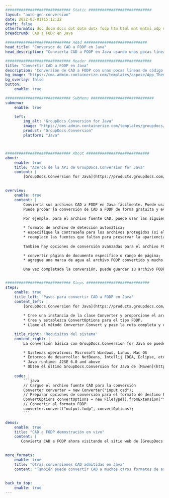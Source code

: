 ```yaml
---
############################# Static ############################
layout: "auto-gen-conversion"
date: 2022-03-01T15:12:22
draft: false
otherformats: doc docm docx dot dotm dotx fodp htm html mht mhtml odp odt otp pot potm potx pps ppsm ppsx ppt pptm pptx rtf
breadcrumb: CAD a FODP en Java

############################# Head ############################
head_title: "Conversor de CAD a FODP en Java"
head_description: "Convierta CAD a FODP en Java usando unas pocas líneas de código. Utilice la API de conversión de documentos de GroupDocs para convertir más de 160 formatos de archivo."

############################# Header ############################
title: "Convertir CAD a FODP en Java"
description: "Conversión de CAD a FODP con unas pocas líneas de código Java"
bg_image: "https://cms.admin.containerize.com/templates/aspose/App_Themes/V3/images/bg/header1.png"
bg_overlay: false
button:
    enable: true

############################# SubMenu ############################
submenu:
    enable: true

    left:
        img_alt: "GroupDocs.Conversion for Java"
        image: "https://cms.admin.containerize.com/templates/groupdocs/images/product-logos/90x90-noborder/groupdocs-conversion-java.png"
        product: "GroupDocs.Conversion"
        platform: "Java"



############################# About ############################
about:
    enable: true
    title: "Acerca de la API de GroupDocs.Conversion for Java"
    content: |
        [GroupDocs.Conversion for Java](https://products.groupdocs.com/conversion/java/) se puede usar para convertir Microsoft Word, Excel, PowerPoint, PDF, Visio y otros formatos. GroupDocs.Conversion es una API independiente que es adecuada para sistemas internos y de back-end donde se requiere un alto rendimiento. No depende de ningún software como Microsoft u Open Office.
    

overview:
    enable: true
    content: |
        Convierta sus archivos CAD a FODP en Java fácilmente. Puede usar solo un par de líneas de código Java en cualquier plataforma de su elección, como Windows, Linux, macOS.
        Puede probar la conversión de CAD a FODP de forma gratuita y evaluar la calidad de los resultados de la conversión. Junto con los escenarios de conversión de archivos simples, puede probar opciones más avanzadas para cargar el archivo de origen CAD y para guardar el resultado de salida FODP. 
        
        Por ejemplo, para el archivo fuente CAD, puede usar las siguientes opciones de carga:

        * formato de archivo de detección automática;
        * especifique la contraseña para los archivos protegidos (si el formato de archivo lo admite);
        * reemplace las fuentes que faltan para preservar la apariencia del documento.
        
        También hay opciones de conversión avanzadas para el archivo FODP:

        * convertir página de documento específico o rango de página;
        * agregue una marca de agua al archivo FODP convertido y mucho más.

        Una vez completada la conversión, puede guardar su archivo FODP en la ruta del archivo local o en cualquier almacenamiento de terceros como FTP, Amazon S3, Google Drive, Dropbox, etc. Tenga en cuenta que para convertir CAD a FODP no es necesario instalar ningún software adicional, como MS Office, Open Office, Adobe Acrobat Reader, etc.


############################# Steps ############################
steps:
    enable: true
    title_left: "Pasos para convertir CAD a FODP en Java"
    content_left: |
        [GroupDocs.Conversion for Java](https://products.groupdocs.com/conversion/java/) facilita a los desarrolladores convertir un archivo CAD a FODP con unas pocas líneas de código.
        
        * Cree una instancia de la clase Converter y proporcione el archivo CAD con la ruta completa
        * Cree y establezca ConvertOptions para el tipo FODP.
        * Llame al método Converter.Convert y pase la ruta completa y el formato (FODP) como parámetro

    title_right: "Requisitos del sistema"
    content_right: |
        La conversión básica con GroupDocs.Conversion for Java se puede realizar en unos pocos pasos simples. Nuestras API son compatibles con todas las principales plataformas y sistemas operativos. Antes de ejecutar el código a continuación, asegúrese de tener instalados los siguientes requisitos previos en su sistema.

        * Sistemas operativos: Microsoft Windows, Linux, Mac OS
        * Entornos de desarrollo: NetBeans, Intellij IDEA, Eclipse, etc.
        * Java runtime: J2SE 6.0 and above
        * Obtén el último GroupDocs.Conversion for Java de [Maven](https://repository.groupdocs.com/webapp/#/artifacts/browse/tree/General/repo/com/groupdocs/groupdocs-conversion)
         
    code: |
        ```java    
        // Cargue el archivo fuente CAD para la conversión
        Converter converter = new Converter("input.cad");
        // Preparar opciones de conversión para el formato de destino FODP
        ConvertOptions convertOptions = new FileType().fromExtension("fodp").getConvertOptions();
        // Convertir al formato FODP
        converter.convert("output.fodp", convertOptions);
        ```

demos:
    enable: true
    title: "CAD a FODP demostración en vivo"
    content: |
       Convierta CAD a FODP ahora visitando el sitio web de [GroupDocs.Conversion App](https://products.groupdocs.app/conversion/family). La demostración en línea tiene las siguientes ventajas
          

more_formats:
    enable: true
    title: "Otras conversiones CAD admitidas en Java"
    content: "También puede convertir CAD a muchos otros formatos de archivo. Consulte la lista a continuación."
       
       
back_to_top:
    enable: true
---
```

